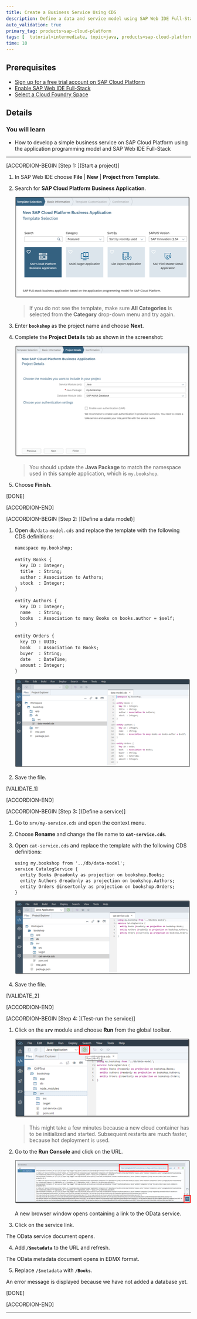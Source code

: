 ```yaml
---
title: Create a Business Service Using CDS
description: Define a data and service model using SAP Web IDE Full-Stack and the application programming model based on Core Data and Services (CDS).
auto_validation: true
primary_tag: products>sap-cloud-platform
tags: [  tutorial>intermediate, topic>java, products>sap-cloud-platform, products>sap-web-ide ]
time: 10
---
```


## Prerequisites  
 - [Sign up for a free trial account on SAP Cloud Platform](https://www.sap.com/developer/tutorials/hcp-create-trial-account.html)
 - [Enable SAP Web IDE Full-Stack](https://www.sap.com/developer/tutorials/webide-multi-cloud.html)
 - [Select a Cloud Foundry Space](https://help.sap.com/viewer/825270ffffe74d9f988a0f0066ad59f0/CF/en-US/98f49286ac05492f88428c603d146fc3.html)

## Details
### You will learn  
  - How to develop a simple business service on SAP Cloud Platform using the application programming model and SAP Web IDE Full-Stack

---

[ACCORDION-BEGIN [Step 1: ](Start a project)]

1. In SAP Web IDE choose **File** | **New** | **Project from Template**.

2. Search for **SAP Cloud Platform Business Application**.

    ![Select the project template](web-ide-template.png)
    >If you do not see the template, make sure **All Categories** is selected from the **Category** drop-down menu and try again.

3. Enter **`bookshop`** as the project name and choose **Next**.

4. Complete the **Project Details** tab as shown in the screenshot:

    ![Complete the project details](project-details.png)
    >You should update the **Java Package** to match the namespace used in this sample application, which is `my.bookshop`.

5. Choose **Finish**.

[DONE]

[ACCORDION-END]

[ACCORDION-BEGIN [Step 2: ](Define a data model)]

1. Open `db/data-model.cds` and replace the template with the following CDS definitions:

    ```CDS
    namespace my.bookshop;

    entity Books {
      key ID : Integer;
      title  : String;
      author : Association to Authors;
      stock  : Integer;
    }

    entity Authors {
      key ID : Integer;
      name   : String;
      books  : Association to many Books on books.author = $self;
    }

    entity Orders {
      key ID : UUID;
      book   : Association to Books;
      buyer  : String;
      date   : DateTime;
      amount : Integer;
    }
    ```

    ![Define the data model](define-data-model.png)

2. Save the file.

[VALIDATE_1]

[ACCORDION-END]

[ACCORDION-BEGIN [Step 3: ](Define a service)]

1. Go to `srv/my-service.cds` and open the context menu.

2. Choose **Rename** and change the file name to **`cat-service.cds`**.

3. Open `cat-service.cds` and replace the template with the following CDS definitions:

    ```CDS
    using my.bookshop from '../db/data-model';
    service CatalogService {
      entity Books @readonly as projection on bookshop.Books;
      entity Authors @readonly as projection on bookshop.Authors;
      entity Orders @insertonly as projection on bookshop.Orders;
    }
    ```

    ![Define the service model](define-service-model.png)

4. Save the file.

[VALIDATE_2]

[ACCORDION-END]

[ACCORDION-BEGIN [Step 4: ](Test-run the service)]

1. Click on the **`srv`** module and choose **Run** from the global toolbar.

    ![Choose Run](run-java-app.png)

    >This might take a few minutes because a new cloud container has to be initialized and started. Subsequent restarts are much faster, because hot deployment is used.

2. Go to the **Run Console** and click on the URL.

    ![Run console](run-console.png)

    A new browser window opens containing a link to the OData service.

3. Click on the service link.

The OData service document opens.

4. Add **`/$metadata`** to the URL and refresh.

The OData metadata document opens in EDMX format.

5. Replace `/$metadata` with **`/Books`**.

An error message is displayed because we have not added a database yet.

[DONE]

[ACCORDION-END]

---
